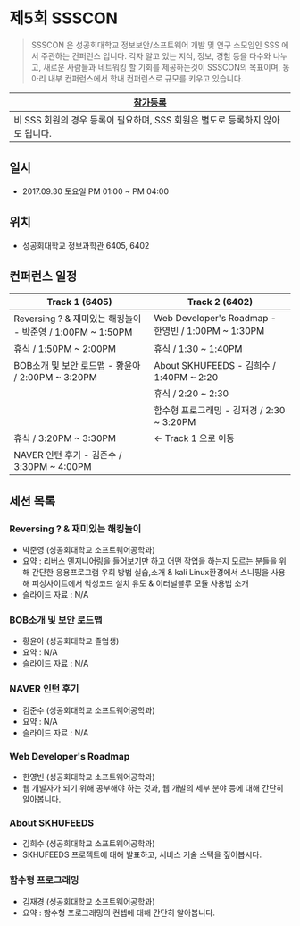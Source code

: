 

# 제5회 SSSCON

>SSSCON 은 성공회대학교 정보보안/소프트웨어 개발 및 연구 소모임인 SSS 에서 주관하는 컨퍼런스 입니다.
>각자 알고 있는 지식, 정보, 경험 등을 다수와 나누고, 새로운 사람들과 네트워킹 할 기회를 제공하는것이 SSSCON의 목표이며, 동아리 내부 컨퍼런스에서 학내 컨퍼런스로 규모를 키우고 있습니다.

| [참가등록](https://goo.gl/forms/pokgksYd5ExdG8wx2) |
| --- |
| 비 SSS 회원의 경우 등록이 필요하며, SSS 회원은 별도로 등록하지 않아도 됩니다. |

## 일시
- 2017.09.30 토요일 PM 01:00 ~ PM 04:00

## 위치
- 성공회대학교 정보과학관 6405, 6402

## 컨퍼런스 일정
| Track 1 (6405)| Track 2 (6402)|
| --- | --- |
| Reversing ? & 재미있는 해킹놀이 - 박준영 / 1:00PM ~ 1:50PM | Web Developer's Roadmap - 한영빈 / 1:00PM ~ 1:30PM |
| 휴식 / 1:50PM ~ 2:00PM| 휴식 / 1:30 ~ 1:40PM |
| BOB소개 및 보안 로드맵 - 황윤아 / 2:00PM ~ 3:20PM | About SKHUFEEDS - 김희수 / 1:40PM ~ 2:20 |
| | 휴식 / 2:20 ~ 2:30 |
| | 함수형 프로그래밍 - 김재경 / 2:30 ~ 3:20PM |
| 휴식 / 3:20PM ~ 3:30PM | <-  Track 1 으로 이동 |
| NAVER 인턴 후기 - 김준수 / 3:30PM ~ 4:00PM| |

## 세션 목록

### Reversing ? & 재미있는 해킹놀이
- 박준영 (성공회대학교 소프트웨어공학과)
- 요약 : 리버스 엔지니어링을 들어보기만 하고 어떤 작업을 하는지 모르는 분들을 위해 간단한 응용프로그램 우회 방법 실습,소개 & kali Linux환경에서 스니핑을 사용해 피싱사이트에서 악성코드 설치 유도 & 이터널블루 모듈 사용법 소개
- 슬라이드 자료 : N/A

### BOB소개 및 보안 로드맵
- 황윤아 (성공회대학교 졸업생)
- 요약 : N/A
- 슬라이드 자료 : N/A

### NAVER 인턴 후기
- 김준수 (성공회대학교 소프트웨어공학과)
- 요약 : N/A
- 슬라이드 자료 : N/A

### Web Developer's Roadmap
- 한영빈 (성공회대학교 소프트웨어공학과)
- 웹 개발자가 되기 위해 공부해야 하는 것과, 웹 개발의 세부 분야 등에 대해 간단히 알아봅니다.

### About SKHUFEEDS
- 김희수 (성공회대학교 소프트웨어공학과)
- SKHUFEEDS 프로젝트에 대해 발표하고, 서비스 기술 스택을 짚어봅시다.

### 함수형 프로그래밍
- 김재경 (성공회대학교 소프트웨어공학과)
- 요약 : 함수형 프로그래밍의 컨셉에 대해 간단히 알아봅니다.
